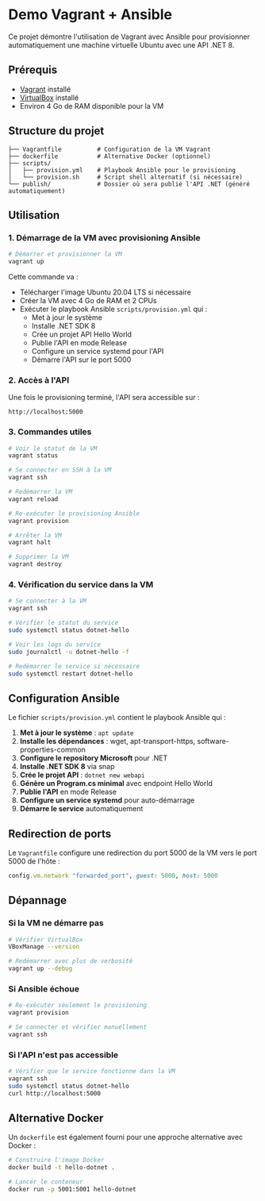 # Demo Vagrant + Ansible

Ce projet démontre l'utilisation de Vagrant avec Ansible pour provisionner automatiquement une machine virtuelle Ubuntu avec une API .NET 8.

## Prérequis

- [Vagrant](https://www.vagrantup.com/downloads) installé
- [VirtualBox](https://www.virtualbox.org/wiki/Downloads) installé
- Environ 4 Go de RAM disponible pour la VM

## Structure du projet

```
├── Vagrantfile          # Configuration de la VM Vagrant
├── dockerfile           # Alternative Docker (optionnel)
├── scripts/
│   ├── provision.yml    # Playbook Ansible pour le provisioning
│   └── provision.sh     # Script shell alternatif (si nécessaire)
└── publish/             # Dossier où sera publié l'API .NET (généré automatiquement)
```

## Utilisation

### 1. Démarrage de la VM avec provisioning Ansible

```bash
# Démarrer et provisionner la VM
vagrant up
```

Cette commande va :
- Télécharger l'image Ubuntu 20.04 LTS si nécessaire
- Créer la VM avec 4 Go de RAM et 2 CPUs
- Exécuter le playbook Ansible `scripts/provision.yml` qui :
  - Met à jour le système
  - Installe .NET SDK 8
  - Crée un projet API Hello World
  - Publie l'API en mode Release
  - Configure un service systemd pour l'API
  - Démarre l'API sur le port 5000

### 2. Accès à l'API

Une fois le provisioning terminé, l'API sera accessible sur :
```
http://localhost:5000
```

### 3. Commandes utiles

```bash
# Voir le statut de la VM
vagrant status

# Se connecter en SSH à la VM
vagrant ssh

# Redémarrer la VM
vagrant reload

# Re-exécuter le provisioning Ansible
vagrant provision

# Arrêter la VM
vagrant halt

# Supprimer la VM
vagrant destroy
```

### 4. Vérification du service dans la VM

```bash
# Se connecter à la VM
vagrant ssh

# Vérifier le statut du service
sudo systemctl status dotnet-hello

# Voir les logs du service
sudo journalctl -u dotnet-hello -f

# Redémarrer le service si nécessaire
sudo systemctl restart dotnet-hello
```

## Configuration Ansible

Le fichier `scripts/provision.yml` contient le playbook Ansible qui :

1. **Met à jour le système** : `apt update`
2. **Installe les dépendances** : wget, apt-transport-https, software-properties-common
3. **Configure le repository Microsoft** pour .NET
4. **Installe .NET SDK 8** via snap
5. **Crée le projet API** : `dotnet new webapi`
6. **Génère un Program.cs minimal** avec endpoint Hello World
7. **Publie l'API** en mode Release
8. **Configure un service systemd** pour auto-démarrage
9. **Démarre le service** automatiquement

## Redirection de ports

Le `Vagrantfile` configure une redirection du port 5000 de la VM vers le port 5000 de l'hôte :
```ruby
config.vm.network "forwarded_port", guest: 5000, host: 5000
```

## Dépannage

### Si la VM ne démarre pas
```bash
# Vérifier VirtualBox
VBoxManage --version

# Redémarrer avec plus de verbosité
vagrant up --debug
```

### Si Ansible échoue
```bash
# Re-exécuter seulement le provisioning
vagrant provision

# Se connecter et vérifier manuellement
vagrant ssh
```

### Si l'API n'est pas accessible
```bash
# Vérifier que le service fonctionne dans la VM
vagrant ssh
sudo systemctl status dotnet-hello
curl http://localhost:5000
```

## Alternative Docker

Un `dockerfile` est également fourni pour une approche alternative avec Docker :
```bash
# Construire l'image Docker
docker build -t hello-dotnet .

# Lancer le conteneur
docker run -p 5001:5001 hello-dotnet
```

